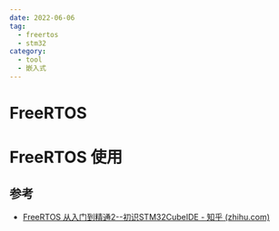 ```yaml
---
date: 2022-06-06
tag:
  - freertos
  - stm32
category:
  - tool
  - 嵌入式
---
```


# FreeRTOS

# FreeRTOS 使用


## 参考

- [FreeRTOS 从入门到精通2--初识STM32CubeIDE - 知乎 (zhihu.com)](https://zhuanlan.zhihu.com/p/93253443)
